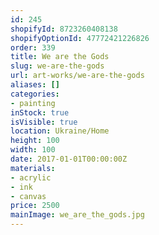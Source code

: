 ```yaml
---
id: 245
shopifyId: 8723260408138
shopifyOptionId: 47772421226826
order: 339
title: We are the Gods
slug: we-are-the-gods
url: art-works/we-are-the-gods
aliases: []
categories:
- painting
inStock: true
isVisible: true
location: Ukraine/Home
height: 100
width: 100
date: 2017-01-01T00:00:00Z
materials:
- acrylic
- ink
- canvas
price: 2500
mainImage: we_are_the_gods.jpg
---
```

